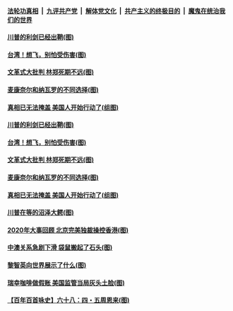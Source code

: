 

####  [法轮功真相](../../../../basic/blob/master/README.md?t=12210131) &nbsp;|&nbsp; [九评共产党](../../../../9ping.md/blob/master/README.md?t=12210131) &nbsp;|&nbsp; [解体党文化](../../../../jtdwh.md/blob/master/README.md?t=12210131)  &nbsp;|&nbsp; [共产主义的终极目的](../../../../gczydzjmd.md/blob/master/README.md?t=12210131) &nbsp;|&nbsp; [魔鬼在统治我们的世界](../../../../mgztzwmdsj.md/blob/master/README.md?t=12210131) 

#### [川普的利剑已经出鞘(图)](../pages/p4/956494.md?t=12210131) 

#### [台湾！想飞，别怕受伤害(图)](../pages/p4/956438.md?t=12210131) 

#### [文革式大批判 林郑死期不远(图)](../pages/p4/956414.md?t=12210131) 

#### [麦康奈尔和纳瓦罗的不同选择(图)](../pages/p4/956415.md?t=12210131) 

#### [真相已无法掩盖 美国人开始行动了(组图)](../pages/p4/956396.md?t=12210131) 


#### [川普的利剑已经出鞘(图)](../pages/p4/956494.md?t=12210131) 


#### [台湾！想飞，别怕受伤害(图)](../pages/p4/956438.md?t=12210131) 

#### [文革式大批判 林郑死期不远(图)](../pages/p4/956414.md?t=12210131) 

#### [麦康奈尔和纳瓦罗的不同选择(图)](../pages/p4/956415.md?t=12210131) 

#### [真相已无法掩盖 美国人开始行动了(组图)](../pages/p4/956396.md?t=12210131) 

#### [川普在等的沼泽大鳄(图)](../pages/p4/956412.md?t=12210131) 





#### [2020年大事回顾 北京完美独裁操控香港(图)](../pages/p4/956317.md?t=12210131) 

#### [中澳关系急剧下滑 袋鼠搬起了石头(图)](../pages/p4/956314.md?t=12210131) 

#### [黎智英向世界展示了什么(图)](../pages/p4/956312.md?t=12210131) 

#### [瑞幸咖啡做假账 美国监管当局灰头土脸(图)](../pages/p4/956310.md?t=12210131) 





#### [【百年百首咏史】六十八：四・五周恩来(图)](../pages/p4/956258.md?t=12210131) 

